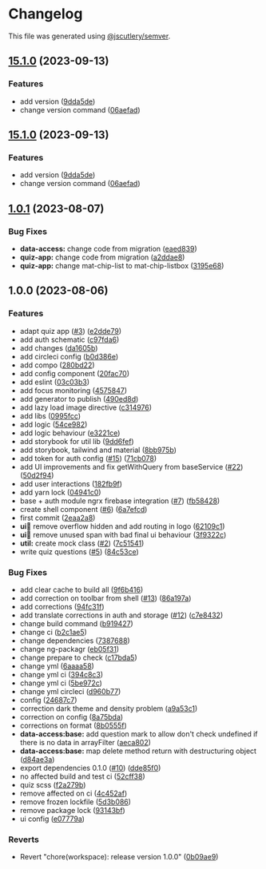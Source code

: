 # Changelog

This file was generated using [@jscutlery/semver](https://github.com/jscutlery/semver).

## [15.1.0](https://github.com/rime-dev/ngx-rime/compare/v15.0.0...v15.1.0) (2023-09-13)


### Features

* add version ([9dda5de](https://github.com/rime-dev/ngx-rime/commit/9dda5de0e7fae9267a533ea064fa304b016d6af8))
* change version command ([06aefad](https://github.com/rime-dev/ngx-rime/commit/06aefad2080c17be3d1810038a7c158a812ff44e))

## [15.1.0](https://github.com/rime-dev/ngx-rime/compare/v15.0.0...v15.1.0) (2023-09-13)


### Features

* add version ([9dda5de](https://github.com/rime-dev/ngx-rime/commit/9dda5de0e7fae9267a533ea064fa304b016d6af8))
* change version command ([06aefad](https://github.com/rime-dev/ngx-rime/commit/06aefad2080c17be3d1810038a7c158a812ff44e))

## [1.0.1](https://github.com/rime-dev/ngx-rime/compare/v1.0.0...v1.0.1) (2023-08-07)


### Bug Fixes

* **data-access:** change code from migration ([eaed839](https://github.com/rime-dev/ngx-rime/commit/eaed83964eeb4aacb86d6ab695bc0cfdd6b3ad18))
* **quiz-app:** change code from migration ([a2ddae8](https://github.com/rime-dev/ngx-rime/commit/a2ddae8847e102c1bdc19a42ac626adac9583791))
* **quiz-app:** change mat-chip-list to mat-chip-listbox ([3195e68](https://github.com/rime-dev/ngx-rime/commit/3195e68f165d1353265fa217a6ddff6562614015))

## 1.0.0 (2023-08-06)


### Features

* adapt quiz app ([#3](https://github.com/rime-dev/ngx-rime/issues/3)) ([e2dde79](https://github.com/rime-dev/ngx-rime/commit/e2dde7968323fe8c958a985035d76eeae14f594d))
* add auth schematic ([c97fda6](https://github.com/rime-dev/ngx-rime/commit/c97fda68728e89a420db324e56c85fba2512d3d5))
* add changes ([da1605b](https://github.com/rime-dev/ngx-rime/commit/da1605b36bf3b045d8298af3b8b47181bbb3c27d))
* add circleci config ([b0d386e](https://github.com/rime-dev/ngx-rime/commit/b0d386ef5c34695b257463220c3510199e90b18c))
* add compo ([280bd22](https://github.com/rime-dev/ngx-rime/commit/280bd22723b1a76f86ceb9c03505f40dcb0e4060))
* add config component ([20fac70](https://github.com/rime-dev/ngx-rime/commit/20fac706da1a949d9e7eaf3c753cfdd47db18ed0))
* add eslint ([03c03b3](https://github.com/rime-dev/ngx-rime/commit/03c03b39eeaf0266831a710be73a0985e2c5b64d))
* add focus monitoring ([4575847](https://github.com/rime-dev/ngx-rime/commit/457584798dee61eb1510b951957f312313fdaa2e))
* add generator to publish ([490ed8d](https://github.com/rime-dev/ngx-rime/commit/490ed8d9c8e4a051127141c34c76209a0ac2f523))
* add lazy load image directive ([c314976](https://github.com/rime-dev/ngx-rime/commit/c314976cb9137babef2a5f090555294018f8556c))
* add libs ([0995fcc](https://github.com/rime-dev/ngx-rime/commit/0995fccccfac2177f84dbdcc7ba858aa79265f62))
* add logic ([54ce982](https://github.com/rime-dev/ngx-rime/commit/54ce982795812793f91609f8fa200bbb558b898f))
* add logic behaviour ([e3221ce](https://github.com/rime-dev/ngx-rime/commit/e3221ce25d499d5affe75aadada2c5cd8eb88975))
* add storybook for util lib ([9dd6fef](https://github.com/rime-dev/ngx-rime/commit/9dd6fef2a0969839192125e80ba42842acdd7be1))
* add storybook, tailwind and material ([8bb975b](https://github.com/rime-dev/ngx-rime/commit/8bb975bb4871312f99ebf5fa93096a2c0847a383))
* add token for auth config ([#15](https://github.com/rime-dev/ngx-rime/issues/15)) ([71cb078](https://github.com/rime-dev/ngx-rime/commit/71cb078caddff8de83a8d3a94ea955a874d15677))
* add UI improvements and fix getWithQuery from baseService ([#22](https://github.com/rime-dev/ngx-rime/issues/22)) ([50d2f94](https://github.com/rime-dev/ngx-rime/commit/50d2f94170734a8b51ae2c776fde2110076248d2))
* add user interactions ([182fb9f](https://github.com/rime-dev/ngx-rime/commit/182fb9f463207ce3835df67f7021ab776f7742b9))
* add yarn lock ([04941c0](https://github.com/rime-dev/ngx-rime/commit/04941c0d549a516acea44884e0306cd93f66ce36))
* base + auth module ngrx firebase integration ([#7](https://github.com/rime-dev/ngx-rime/issues/7)) ([fb58428](https://github.com/rime-dev/ngx-rime/commit/fb58428a9daf0baa02f496174107031d12233721))
* create shell component ([#6](https://github.com/rime-dev/ngx-rime/issues/6)) ([6a7efcd](https://github.com/rime-dev/ngx-rime/commit/6a7efcd86ba745898c9a41b0a3a102b70b783a4e))
* first commit ([2eaa2a8](https://github.com/rime-dev/ngx-rime/commit/2eaa2a8fe0b84027e22731bdd2e027bb7d34bbcf))
* **ui:shell:** remove overflow hidden and add routing in logo ([62109c1](https://github.com/rime-dev/ngx-rime/commit/62109c11e2c783b174b7afc64d86c10088fb60da))
* **ui:shell:** remove unused span with bad final ui behaviour ([3f9322c](https://github.com/rime-dev/ngx-rime/commit/3f9322c07ca4c24afcc63af0a4433c628499085e))
* **util:** create mock class ([#2](https://github.com/rime-dev/ngx-rime/issues/2)) ([7c51541](https://github.com/rime-dev/ngx-rime/commit/7c515414d7c09fd6d6076d867cef7616b3f60b5c))
* write quiz questions ([#5](https://github.com/rime-dev/ngx-rime/issues/5)) ([84c53ce](https://github.com/rime-dev/ngx-rime/commit/84c53cead980aec8e8c8c3381dc3583b3034ad50))


### Bug Fixes

* add clear cache to build all ([9f6b416](https://github.com/rime-dev/ngx-rime/commit/9f6b416248b6895bc3ac75914a741cc5898b844f))
* add correction on toolbar from shell ([#13](https://github.com/rime-dev/ngx-rime/issues/13)) ([86a197a](https://github.com/rime-dev/ngx-rime/commit/86a197a1fb3bce5f82c72887dc42a1332cec5170))
* add corrections ([94fc31f](https://github.com/rime-dev/ngx-rime/commit/94fc31fa2c3490dcd9a5ccf6167f4fa566c91891))
* add translate corrections in auth and storage ([#12](https://github.com/rime-dev/ngx-rime/issues/12)) ([c7e8432](https://github.com/rime-dev/ngx-rime/commit/c7e8432b2ff1bd671e99c3b6859abada620ae48f))
* change build command ([b919427](https://github.com/rime-dev/ngx-rime/commit/b91942715a85a8aac9c65fcc3680770b6881812b))
* change ci ([b2c1ae5](https://github.com/rime-dev/ngx-rime/commit/b2c1ae5b4f790cb15bf4b8d721abfeab5250b16b))
* change dependencies ([7387688](https://github.com/rime-dev/ngx-rime/commit/738768827085fee4cd1e5ad73f050d509ab3686d))
* change ng-packagr ([eb05f31](https://github.com/rime-dev/ngx-rime/commit/eb05f31b1db208b2d58949a10d816a4068a68e39))
* change prepare to check ([c17bda5](https://github.com/rime-dev/ngx-rime/commit/c17bda5e8afb92f2fec78cb2ad87a27398e60933))
* change yml ([6aaaa58](https://github.com/rime-dev/ngx-rime/commit/6aaaa58f1fbc1e395d1cfd6baf502f8eb937ada8))
* change yml ci ([394c8c3](https://github.com/rime-dev/ngx-rime/commit/394c8c39f554c5648f15579f534321b8c73fee6f))
* change yml ci ([5be972c](https://github.com/rime-dev/ngx-rime/commit/5be972c8b778f84a3a34d49fb3ea068fd9dbe351))
* change yml circleci ([d960b77](https://github.com/rime-dev/ngx-rime/commit/d960b770ce3689437fe9a50bf6987f3a65f02801))
* config ([24687c7](https://github.com/rime-dev/ngx-rime/commit/24687c76953fbbe6ad5a0882037ea68b97326851))
* correction dark theme and density problem ([a9a53c1](https://github.com/rime-dev/ngx-rime/commit/a9a53c1294124766bcb6358eabc3fdf4350e3fb3))
* correction on config ([8a75bda](https://github.com/rime-dev/ngx-rime/commit/8a75bda2124fcaa5464737c728d13cb39303fcab))
* corrections on format ([8b0555f](https://github.com/rime-dev/ngx-rime/commit/8b0555f6fe8d82b0a2aac11ecebe680520b84ef6))
* **data-access:base:** add question mark to allow don't check undefined if there is no data in arrayFilter ([aeca802](https://github.com/rime-dev/ngx-rime/commit/aeca8024ca6b6ef6e101d125ecf636ce89661a1d))
* **data-access:base:** map delete method return with destructuring object ([d84ae3a](https://github.com/rime-dev/ngx-rime/commit/d84ae3a5aab47a7324cf894b668d686f66196d84))
* export dependencies 0.1.0 ([#10](https://github.com/rime-dev/ngx-rime/issues/10)) ([dde85f0](https://github.com/rime-dev/ngx-rime/commit/dde85f02dbac084e0952a8edf7a8eeec6ab1b416))
* no affected build and test ci ([52cff38](https://github.com/rime-dev/ngx-rime/commit/52cff3842ba0b046f05f03f1d4d505bc917aa154))
* quiz scss ([f2a279b](https://github.com/rime-dev/ngx-rime/commit/f2a279bf26f6e8f6e7519b065b60d614a0294d43))
* remove affected on ci ([4c452af](https://github.com/rime-dev/ngx-rime/commit/4c452af6bc4e8985bd046dea0bdc5a0ca44fbcb5))
* remove frozen lockfile ([5d3b086](https://github.com/rime-dev/ngx-rime/commit/5d3b0869623b3bf11ed882940c08716012aa4a53))
* remove package lock ([93143bf](https://github.com/rime-dev/ngx-rime/commit/93143bf6a4e8d556b8953648ddfa0ab0c071d041))
* ui config ([e07779a](https://github.com/rime-dev/ngx-rime/commit/e07779a3958027b3abe8dcbe1cedce7d973cb0ca))


### Reverts

* Revert "chore(workspace): release version 1.0.0" ([0b09ae9](https://github.com/rime-dev/ngx-rime/commit/0b09ae9617224ab5e9a1991b3cf737d529acde6b))
